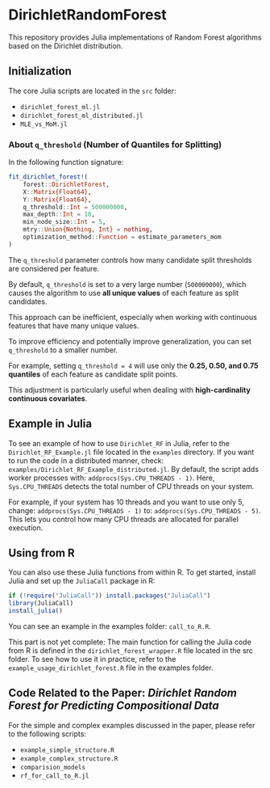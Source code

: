 # DirichletRandomForest

This repository provides Julia implementations of Random Forest algorithms based on the Dirichlet distribution.

## Initialization

The core Julia scripts are located in the `src` folder:

- `dirichlet_forest_ml.jl`
- `dirichlet_forest_ml_distributed.jl`
- `MLE_vs_MoM.jl`

### About `q_threshold` (Number of Quantiles for Splitting)

In the following function signature:

```julia
fit_dirichlet_forest!(
    forest::DirichletForest,
    X::Matrix{Float64},
    Y::Matrix{Float64},
    q_threshold::Int = 500000000,
    max_depth::Int = 10,
    min_node_size::Int = 5,
    mtry::Union{Nothing, Int} = nothing,
    optimization_method::Function = estimate_parameters_mom
)
```

The `q_threshold` parameter controls how many candidate split thresholds are considered per feature.

By default, `q_threshold` is set to a very large number (`500000000`), which causes the algorithm to use **all unique values** of each feature as split candidates.

This approach can be inefficient, especially when working with continuous features that have many unique values.

To improve efficiency and potentially improve generalization, you can set `q_threshold` to a smaller number.

For example, setting `q_threshold = 4` will use only the **0.25, 0.50, and 0.75 quantiles** of each feature as candidate split points.

This adjustment is particularly useful when dealing with **high-cardinality continuous covariates**.

## Example in Julia

To see an example of how to use `Dirichlet_RF` in Julia, refer to the `Dirichlet_RF_Example.jl` file located in the `examples` directory.
If you want to run the code in a distributed manner, check: `examples/Dirichlet_RF_Example_distributed.jl`.
By default, the script adds worker processes with: `addprocs(Sys.CPU_THREADS - 1)`. 
Here, `Sys.CPU_THREADS`  detects the total number of CPU threads on your system.

For example, if your system has 10 threads and you want to use only 5, change: `addprocs(Sys.CPU_THREADS - 1)` to: `addprocs(Sys.CPU_THREADS - 5)`. This lets you control how many CPU threads are allocated for parallel execution.

## Using from R

You can also use these Julia functions from within R. To get started, install Julia and set up the `JuliaCall` package in R:

```r
if (!require("JuliaCall")) install.packages("JuliaCall")
library(JuliaCall)
install_julia()
```
You can see an example in the examples folder: `call_to_R.R`.

This part is not yet complete: The main function for calling the Julia code from R is defined in the `dirichlet_forest_wrapper.R` file located in the src folder.
To see how to use it in practice, refer to the `example_usage_dirichlet_forest.R` file in the examples folder.

## Code Related to the Paper: *Dirichlet Random Forest for Predicting Compositional Data*

For the simple and complex examples discussed in the paper, please refer to the following scripts:  
- `example_simple_structure.R`  
- `example_complex_structure.R`  
- `comparision_models`  
- `rf_for_call_to_R.jl`

